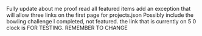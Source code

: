 Fully update about me
proof read all featured items
add an exception that will allow three links on the first page for projects.json
Possibly include the bowling challenge I completed, not featured.
the link that is currently on 5 0 clock is FOR TESTING. REMEMBER TO CHANGE
